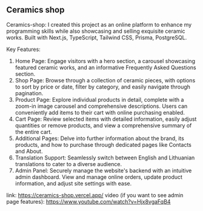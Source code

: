 ## Ceramics shop
Ceramics-shop: I created this project as an online platform to enhance my programming skills while also showcasing and selling exquisite ceramic works. Built with Next.js, TypeScript, Tailwind CSS, Prisma, PostgreSQL.

Key Features:
1. Home Page: Engage visitors with a hero section, a carousel showcasing featured ceramic works, and an informative Frequently Asked Questions section.
2. Shop Page: Browse through a collection of ceramic pieces, with options to sort by price or date, filter by category, and easily navigate through pagination.
3. Product Page: Explore individual products in detail, complete with a zoom-in image carousel and comprehensive descriptions. Users can conveniently add items to their cart with online purchasing enabled.
4. Cart Page: Review selected items with detailed information, easily adjust quantities or remove products, and view a comprehensive summary of the entire cart.
5. Additional Pages: Delve into further information about the brand, its products, and how to purchase through dedicated pages like Contacts and About.
6. Translation Support: Seamlessly switch between English and Lithuanian translations to cater to a diverse audience.
7. Admin Panel: Securely manage the website's backend with an intuitive admin dashboard. View and manage online orders, update product information, and adjust site settings with ease.

link: https://ceramics-shop.vercel.app/
video (if you want to see admin page features): https://www.youtube.com/watch?v=Hjx8vgaFqB4
